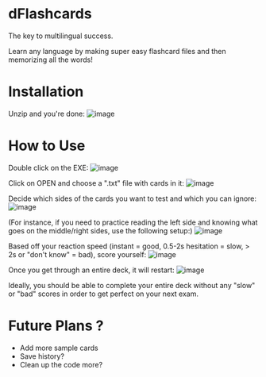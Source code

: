 # dFlashcards
The key to multilingual success.

Learn any language by making super easy flashcard files and then memorizing all the words!

# Installation
Unzip and you're done:
![image](https://user-images.githubusercontent.com/20900852/130284589-3d0b48a5-3b20-4afc-9233-3528e6cf5c94.png)

# How to Use
Double click on the EXE:
![image](https://user-images.githubusercontent.com/20900852/130284613-48418a32-090e-4fb3-b49d-1dd5840c804f.png)

Click on OPEN and choose a ".txt" file with cards in it:
![image](https://user-images.githubusercontent.com/20900852/130284671-2b339688-3fb7-4948-a2d9-4d32b96240d0.png)

Decide which sides of the cards you want to test and which you can ignore:
![image](https://user-images.githubusercontent.com/20900852/130284738-11189348-0544-412f-bbeb-50c60b09dc48.png)

(For instance, if you need to practice reading the left side and knowing what goes on the middle/right sides, use the following setup:)
![image](https://user-images.githubusercontent.com/20900852/130284822-c6aa9f5b-15b2-4574-93e0-ed3ecfd28a09.png)

Based off your reaction speed (instant = good, 0.5-2s hesitation = slow, > 2s or "don't know" = bad), score yourself:
![image](https://user-images.githubusercontent.com/20900852/130284946-cd402ecb-6a9a-412b-a9b0-c4cb9cb2b5bb.png)

Once you get through an entire deck, it will restart:
![image](https://user-images.githubusercontent.com/20900852/130284997-27990a44-eae0-4e57-a897-e22fc55d3c51.png)

Ideally, you should be able to complete your entire deck without any "slow" or "bad" scores in order to get perfect on your next exam.

# Future Plans ?

- Add more sample cards
- Save history?
- Clean up the code more?
